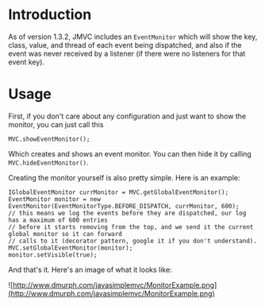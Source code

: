 # Introduction #

As of version 1.3.2, JMVC includes an `EventMonitor` which will show the key, class, value, and thread of each event being dispatched, and also if the event was never received by a listener (if there were no listeners for that event key).

# Usage #

First, if you don't care about any configuration and just want to show the monitor, you can just call this

```
MVC.showEventMonitor();
```

Which creates and shows an event monitor.  You can then hide it by calling `MVC.hideEventMonitor()`.

Creating the monitor yourself is also pretty simple.  Here is an example:

```
IGlobalEventMonitor currMonitor = MVC.getGlobalEventMonitor();
EventMonitor monitor = new EventMonitor(EventMonitorType.BEFORE_DISPATCH, currMonitor, 600);
// this means we log the events before they are dispatched, our log has a maximum of 600 entries
// before it starts removing from the top, and we send it the current global monitor so it can forward
// calls to it (decorator pattern, google it if you don't understand).
MVC.setGlobalEventMonitor(monitor);
monitor.setVisible(true);
```

And that's it.  Here's an image of what it looks like:

![http://www.dmurph.com/javasimplemvc/MonitorExample.png](http://www.dmurph.com/javasimplemvc/MonitorExample.png)